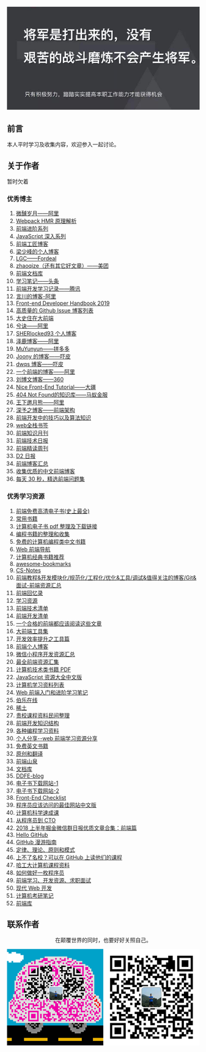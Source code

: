 ![image](./img/timg.jpg)
<br>
## 前言

本人平时学习及收集内容，欢迎参入一起讨论。

## 关于作者

暂时欠着

### 优秀博主

1. [微醺岁月——阿里](https://github.com/jawil/blog)
1. [Webpack HMR 原理解析](https://zhuanlan.zhihu.com/p/30669007)
1. [前端进阶系列](https://github.com/yygmind/blog)
1. [JavaScript 深入系列](https://github.com/mqyqingfeng/Blog)
1. [前端工匠博客](https://github.com/ljianshu/Blog)
1. [梁少峰的个人博客](https://github.com/youngwind/blog)
1. [LGC——Fordeal](https://github.com/amandakelake/blog)
2. [zhaoqize（还有其它好文章）——美团](https://github.com/zhaoqize/blog)
3. [前端文档库](https://github.com/wuxiaobin1995/Frontend-Doc)
4. [学习笔记——头条](https://github.com/yanlele/node-index)
5. [前端开发学习记录——腾讯](https://github.com/cody1991/learn)
6. [言川的博客-阿里](https://github.com/lihongxun945/myblog)
7. [Front-end Developer Handbook 2019](https://frontendmasters.com/books/front-end-handbook/2019/)
8. [高质量的 Github Issue 博客列表 ](https://github.com/paddingme/github-issue-blog-list)
9. [大史住在大前端](https://github.com/dashnowords/blogs)
10. [兮诀——阿里](https://github.com/Aaaaaaaty/blog)
11. [SHERlocked93 个人博客](https://github.com/SHERlocked93/blog)
12. [泽鹿博客——阿里](https://github.com/panyifei/Front-end-learning)
13. [MuYunyun——拼多多](https://github.com/MuYunyun/blog)
14. [Joony 的博客——吓皮](https://github.com/forthealllight/blog)
15. [dwqs 博客——吓皮](https://github.com/dwqs/blog)
16. [一个前端的博客——阿里](https://github.com/muwoo/blogs)
17. [刘博文博客——360](https://github.com/berwin/Blog)
18. [Nice Front-End Tutorial——大疆](https://github.com/nicejade/nice-front-end-tutorial)
19. [404 Not Found的知识库——马蚁金服](https://github.com/404notf0und/Always-Learning)
20. [王下邀月熊——阿里](https://github.com/wx-chevalier)
21. [深予之博客——前端架构](https://github.com/senntyou/blogs)
22. [前端开发中的技巧以及算法知识](https://github.com/louzhedong/blog)
23. [web全栈书签](https://github.com/OXOYO/F2E-Tutorial-Collect)
24. [前端知识月刊](https://github.com/jsfront/month)
25. [前端技术日报](https://github.com/kujian/frontendDaily)
26. [前端精读周刊](https://github.com/dt-fe/weekly)
27. [D2 日报](https://daily.fairyever.com/)
28. [前端博客汇总](https://github.com/foru17/front-end-collect)
29. [收集优质的中文前端博客](https://github.com/FrankFang/best-chinese-front-end-blogs)
30. [每天 30 秒，精选前端问题集](https://github.com/b3log/30-seconds-zh_CN)

### 优秀学习资源

1. [前端免费高清电子书(史上最全)](https://juejin.im/post/5c0098f66fb9a049dd80019e)
2. [常用书籍](https://github.com/mymmsc/books)
3. [计算机电子书 pdf 整理及下载链接](https://github.com/fuhmmin/it-ebooks-cn)
4. [编程书籍的整理和收集](https://github.com/KeKe-Li/book)
5. [免费的计算机编程类中文书籍](https://github.com/justjavac/free-programming-books-zh_CN)
6. [Web 前端导航](http://www.alloyteam.com/nav/)
7. [计算机经典书籍推荐](https://github.com/woai3c/recommended-books)
8. [awesome-bookmarks](https://github.com/PanJiaChen/awesome-bookmarks)
9.  [CS-Notes](https://github.com/CyC2018/CS-Notes)
10. [前端教程&开发模块化/规范化/工程化/优化&工具/调试&值得关注的博客/Git&面试-前端资源汇总](https://github.com/xiaohuazheng/-/issues/1)
11. [前端回忆录](https://github.com/windiest/Front-end-tutorial)
12. [学习资源](https://github.com/webproblem/learning-article)
13. [前端技术清单](https://github.com/alienzhou/frontend-tech-list)
14. [前端开发清单](https://github.com/JohnsenZhou/Front-End-Checklist)
15. [一个合格的前端都应该阅读这些文章](https://juejin.im/post/5d387f696fb9a07eeb13ea60)
16. [大前端工具集](https://github.com/nieweidong/fetool)
17. [开发效率提升之工具篇](https://github.com/Louiszhai/tool)
18. [前端个人博客](https://github.com/fouber/blog)
19. [微信小程序开发资源汇总](https://github.com/justjavac/awesome-wechat-weapp)
20. [最全前端资源汇集](https://segmentfault.com/a/1190000004978770)
21. [计算机技术类书籍 PDF](https://github.com/huihut/CS-Books)
22. [JavaScript 资源大全中文版](https://github.com/jobbole/awesome-javascript-cn)
23. [计算机学习资料列表](https://github.com/NGLSL/learning-material-list)
24. [Web 前端入门和进阶学习笔记](https://github.com/qianguyihao/Web)
25. [伯乐在线](https://github.com/jobbole/)
26. [稀土](https://github.com/xitu)
27. [贵校课程资料民间整理](https://github.com/lib-pku/libpku)
28. [前端开发知识结构](https://github.com/JacksonTian/fks)
29. [各种编程学习资料](https://github.com/FangWW/Document)
30. [个人分享--web 前端学习资源分享](https://juejin.im/post/5a0c1956f265da430a501f51)
31. [免费英文书籍](http://web.archive.org/web/20160428030320/https://github.com/vhf/free-programming-books)
32. [原创和翻译](https://github.com/ikcamp)
33. [前端山泉](https://github.com/STPace/fe-spring)
34. [文档库](https://github.com/LiangJunrong/document-library)
35. [DDFE-blog](https://github.com/DDFE/DDFE-blog)
36. [电子书下载网站-1](http://www.ireadweek.com)
37. [电子书下载网站-2](https://epubw.com/)
38. [Front-End Checklist](https://github.com/thedaviddias/Front-End-Checklist)
39. [程序员应该访问的最佳网站中文版](https://github.com/tuteng/Best-websites-a-programmer-should-visit-zh/blob/master/README.md)
40. [计算机科学速成课](https://github.com/1c7/crash-course-computer-science-chinese)
41. [从程序员到 CTO](https://github.com/0voice/from_coder_to_expert)
42. [2018 上半年掘金微信群日报优质文章合集：前端篇](https://juejin.im/post/5b3adfe2e51d4555b17e85df)
43. [Hello GitHub](https://github.com/521xueweihan/HelloGitHub)
44. [GitHub 漫游指南](https://github.com/phodal/github)
45. [定律、理论、原则和模式](https://github.com/nusr/hacker-laws-zh)
46. [上不了名校？可以在 GitHub 上读他们的课程](https://www.cnblogs.com/xueweihan/p/11075694.html)
47. [哈工大计算机课程资料](https://github.com/wxwmd/HIT-Computer-Courses)
48. [如何做好一枚程序员](https://github.com/ahangchen/How-to-Be-A-Programmer-CN)
49. [前端学习、开发资源、求职面试](https://github.com/helloqingfeng/Awsome-Front-End-learning-resource)
50. [现代 Web 开发](https://github.com/wx-chevalier/Web-Series)
51. [计算机考研笔记](https://github.com/overnote)
52. [前端库](https://github.com/sorrycc/awesome-f2e-libs)

## 联系作者

<div align="center">
    <p>
        在颠覆世界的同时，也要好好关照自己。
    </p>
    <img src="./img/contact.png" />
</div>
